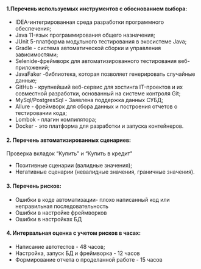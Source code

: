 #### 1.Перечень используемых инструментов с обоснованием выбора:
* IDEA-интегрированная среда разработки программного обеспечения;
* Java 11-язык программирования общего назначения;
* JUnit 5-платформа модульного тестирования в экосистеме Java;
* Gradle - система автоматической сборки и управления зависимостями;
* Selenide-фреймворк для автоматизированного тестирования веб-приложений;
* JavaFaker -библиотека, которая позволяет генерировать случайные данные;
* GitHub - крупнейший веб-сервис для хостинга IT-проектов и их совместной разработки, основанный на системе контроля Git;
* MySql/PostgresSql - Заявлена поддержка данных СУБД;
* Allure - фреймворк для сбора данных и построения отчетов о тестировании кода;
* Lombok - плагин компилятора;
* Docker - это платформа для разработки и запуска контейнеров.
#### 2. Перечень автоматизированных сценариев:
Проверка вкладок “Купить” и “Купить в кредит"
* Позитивные сценарии (валидные значения);
*  Негативные сценарии (невалидные значения, граничные значения).
#### 3. Перечень рисков:
*  Ошибки в коде автоматизации- плохо написанный код или неправильная последовательность
*  Ошибки в настройке фреймворков
*  Ошибки в настройках БД
#### 4. Интервальная оценка с учетом рисков в часах:
* Написание автотестов - 48 часов;
* Настройка, запуск БД и фреймворка - 12 часов
* Формирование отчета о проделанной работе - 15 часов





